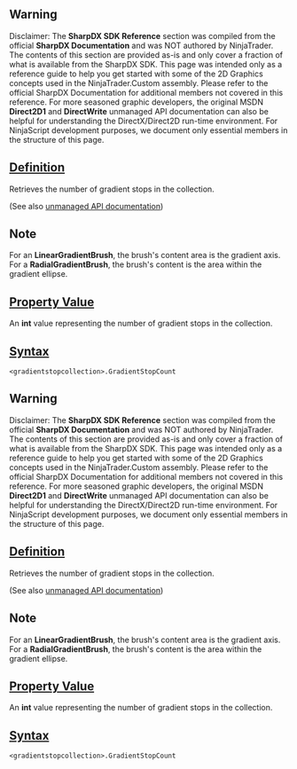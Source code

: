 ## Warning

Disclaimer: The **SharpDX SDK Reference** section was compiled from the official **SharpDX Documentation** and was NOT authored by NinjaTrader. The contents of this section are provided as-is and only cover a fraction of what is available from the SharpDX SDK. This page was intended only as a reference guide to help you get started with some of the 2D Graphics concepts used in the NinjaTrader.Custom assembly. Please refer to the official SharpDX Documentation for additional members not covered in this reference. For more seasoned graphic developers, the original MSDN **Direct2D1** and **DirectWrite** unmanaged API documentation can also be helpful for understanding the DirectX/Direct2D run-time environment. For NinjaScript development purposes, we document only essential members in the structure of this page.

## [Definition](https://developer.ninjatrader.com/docs/desktop/sharpdx_direct2d1_gradientstopcollection_gradientstopcount\#definition)

Retrieves the number of gradient stops in the collection.

(See also [unmanaged API documentation](http://msdn.microsoft.com/en-us/library/dd371454.aspx))

## Note

For an **LinearGradientBrush**, the brush's content area is the gradient axis. For a **RadialGradientBrush**, the brush's content is the area within the gradient ellipse.

## [Property Value](https://developer.ninjatrader.com/docs/desktop/sharpdx_direct2d1_gradientstopcollection_gradientstopcount\#property-value)

An **int** value representing the number of gradient stops in the collection.

## [Syntax](https://developer.ninjatrader.com/docs/desktop/sharpdx_direct2d1_gradientstopcollection_gradientstopcount\#syntax)

`<gradientstopcollection>.GradientStopCount`

## Warning

Disclaimer: The **SharpDX SDK Reference** section was compiled from the official **SharpDX Documentation** and was NOT authored by NinjaTrader. The contents of this section are provided as-is and only cover a fraction of what is available from the SharpDX SDK. This page was intended only as a reference guide to help you get started with some of the 2D Graphics concepts used in the NinjaTrader.Custom assembly. Please refer to the official SharpDX Documentation for additional members not covered in this reference. For more seasoned graphic developers, the original MSDN **Direct2D1** and **DirectWrite** unmanaged API documentation can also be helpful for understanding the DirectX/Direct2D run-time environment. For NinjaScript development purposes, we document only essential members in the structure of this page.

## [Definition](https://developer.ninjatrader.com/docs/desktop/sharpdx_direct2d1_gradientstopcollection_gradientstopcount\#definition)

Retrieves the number of gradient stops in the collection.

(See also [unmanaged API documentation](http://msdn.microsoft.com/en-us/library/dd371454.aspx))

## Note

For an **LinearGradientBrush**, the brush's content area is the gradient axis. For a **RadialGradientBrush**, the brush's content is the area within the gradient ellipse.

## [Property Value](https://developer.ninjatrader.com/docs/desktop/sharpdx_direct2d1_gradientstopcollection_gradientstopcount\#property-value)

An **int** value representing the number of gradient stops in the collection.

## [Syntax](https://developer.ninjatrader.com/docs/desktop/sharpdx_direct2d1_gradientstopcollection_gradientstopcount\#syntax)

`<gradientstopcollection>.GradientStopCount`
